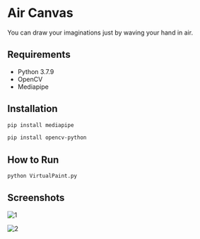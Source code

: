 # Air Canvas

You can draw your imaginations just by waving your hand in air.

## Requirements

- Python 3.7.9
- OpenCV
- Mediapipe

## Installation

```bash
pip install mediapipe
```

```bash
pip install opencv-python
```


## How to Run
```bash
python VirtualPaint.py
```

## Screenshots
![1](https://user-images.githubusercontent.com/79453688/132341295-35984e99-eb5c-4d13-ba06-36d08b8f873d.PNG)

![2](https://user-images.githubusercontent.com/58438542/132222326-da8809da-1736-4828-9596-434ec012776b.PNG)
